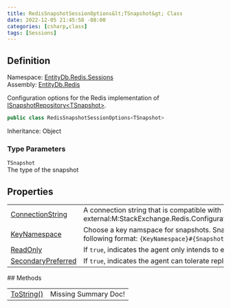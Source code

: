 ```yaml
---
title: RedisSnapshotSessionOptions&lt;TSnapshot&gt; Class
date: 2022-12-05 21:45:58 -08:00
categories: [csharp,class]
tags: [Sessions]
---
```


## Definition
Namespace: <a href='/posts/csharp.namespace.entitydb.redis.sessions/'>EntityDb.Redis.Sessions</a><br />
Assembly: <a href='/posts/csharp.assembly.entitydb.redis/'>EntityDb.Redis</a><br />

Configuration options for the Redis implementation of <a href='/posts/csharp.interface.entitydb.abstractions.snapshots.isnapshotrepository-1/'>ISnapshotRepository&lt;TSnapshot&gt;</a>.

```cs
public class RedisSnapshotSessionOptions<TSnapshot>
```
Inheritance: Object
### Type Parameters
`TSnapshot`<br />The type of the snapshot
## Properties
<table><tr><td><!--/posts/csharp.notimplemented.entitydb.redis.sessions.redissnapshotsessionoptions-1.connectionstring/--><a href='#'>ConnectionString</a></td><td>
A connection string that is compatible with [see external:M:StackExchange.Redis.ConfigurationOptions.Parse(System.String)]</td></tr><tr><td><!--/posts/csharp.notimplemented.entitydb.redis.sessions.redissnapshotsessionoptions-1.keynamespace/--><a href='#'>KeyNamespace</a></td><td>
Choose a key namspace for snapshots. Snapshots are stored with keys in the following format:
<code class='language-plaintext highlighter-rouge'>{KeyNamespace}#{SnapshotId}@{SnapshotVersionNumber}</code></td></tr><tr><td><!--/posts/csharp.notimplemented.entitydb.redis.sessions.redissnapshotsessionoptions-1.readonly/--><a href='#'>ReadOnly</a></td><td>
If <code class='language-plaintext highlighter-rouge'>true</code>, indicates the agent only intends to execute queries.
</td></tr><tr><td><!--/posts/csharp.notimplemented.entitydb.redis.sessions.redissnapshotsessionoptions-1.secondarypreferred/--><a href='#'>SecondaryPreferred</a></td><td>
If <code class='language-plaintext highlighter-rouge'>true</code>, indicates the agent can tolerate replication lag for queries.
</td></tr></table>
## Methods
<table><tr><td><!--/posts/csharp.notimplemented.entitydb.redis.sessions.redissnapshotsessionoptions-1.tostring/--><a href='#'>ToString()</a></td><td>Missing Summary Doc!</td></tr></table>

